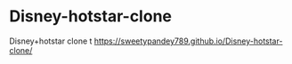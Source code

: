 # Disney-hotstar-clone
Disney+hotstar clone
t https://sweetypandey789.github.io/Disney-hotstar-clone/
